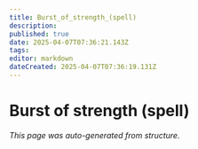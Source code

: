 ```yaml
---
title: Burst_of_strength_(spell)
description: 
published: true
date: 2025-04-07T07:36:21.143Z
tags: 
editor: markdown
dateCreated: 2025-04-07T07:36:19.131Z
---
```


# Burst of strength (spell)

*This page was auto-generated from structure.*